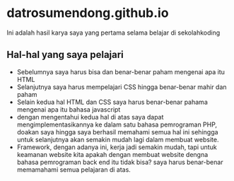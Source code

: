 # datrosumendong.github.io

Ini adalah hasil karya saya yang pertama selama belajar di sekolahkoding

## Hal-hal yang saya pelajari
- Sebelumnya saya harus bisa dan benar-benar paham mengenai apa itu HTML
- Selanjutnya saya harus mempelajari CSS hingga benar-benar mahir dan paham
- Selain kedua hal HTML dan CSS saya harus benar-benar pahama mengenai apa itu bahasa javascript
- dengan mengentahui kedua hal di atas saya dapat mengimplementasikannya ke dalam satu bahasa pemrograman PHP, doakan saya hingga saya berhasil memahami semua hal ini sehingga untuk selanjutnya akan semakin mudah lagi dalam membuat website.
- Framework, dengan adanya ini, kerja jadi semakin mudah, tapi untuk keamanan website kita apakah dengan membuat website dengna bahasa pemrograman back end itu tidak bisa? saya harus benar-benar memamahami semua pelajaran di atas.
